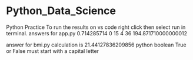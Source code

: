 # Python_Data_Science

Python Practice
To run the results on vs code right click then select run in terminal.
answers for app.py
0.714285714
0
15
4
36
194.871710000000012

answer for bmi.py calculation is 21.44127836209856
python boolean True or False must start with a capital letter
